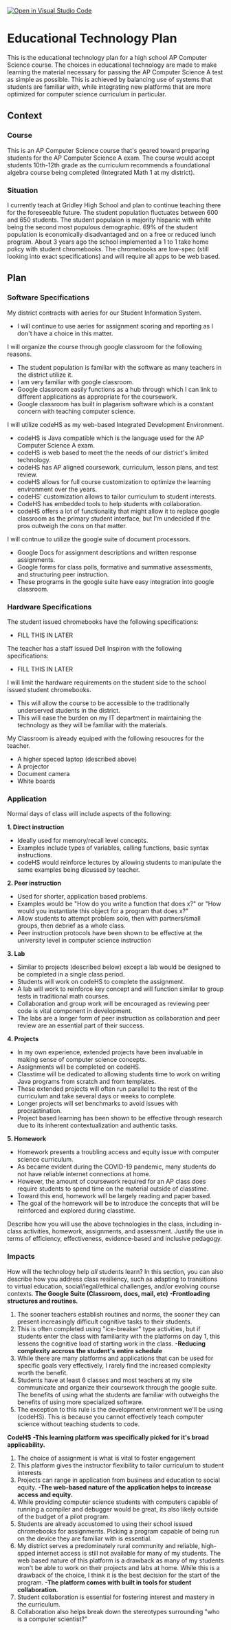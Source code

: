 [![Open in Visual Studio Code](https://classroom.github.com/assets/open-in-vscode-f059dc9a6f8d3a56e377f745f24479a46679e63a5d9fe6f495e02850cd0d8118.svg)](https://classroom.github.com/online_ide?assignment_repo_id=6279645&assignment_repo_type=AssignmentRepo)
# Educational Technology Plan

This is the educational technology plan for a high school AP Computer Science course. 
The choices in educational technology are made to make learning the material necessary for passing the AP Computer Science A test as simple as possible. 
This is achieved by balancing use of systems that students are familiar with, while integrating new platforms that are more optimized for computer science curriculum in particular. 

## Context

### Course

This is an AP Computer Science course that's geared toward preparing students for the AP Computer Science A exam. 
The course would accept students 10th-12th grade as the curriculum recommends a foundational algebra course being completed (Integrated Math 1 at my district). 

### Situation

I currently teach at Gridley High School and plan to continue teaching there for the foreseeable future. 
The student population fluctuates between 600 and 650 students. 
The student populaion is majority hispanic with white being the second most populous demographic. 
69% of the student population is economically disadvantaged and on a free or reduced lunch program.
About 3 years ago the school implemented a 1 to 1 take home policy with student chromebooks. 
The chromebooks are low-spec (still looking into exact specifications) and will require all apps to be web based. 

## Plan

### Software Specifications

My district contracts with aeries for our Student Information System. 
- I will continue to use aeries for assignment scoring and reporting as I don't have a choice in this matter. 

I will organize the course through google classroom for the following reasons. 
- The student population is familiar with the software as many teachers in the district utilize it. 
- I am very familiar with google classroom. 
- Google classroom easily functions as a hub through which I can link to different applications as appropriate for the coursework. 
- Google classroom has built in plagarism software which is a constant concern with teaching computer science. 

I will utilize codeHS as my web-based Integrated Development Environment. 
- codeHS is Java compatible which is the language used for the AP Computer Science A exam. 
- codeHS is web based to meet the the needs of our district's limited technology. 
- codeHS has AP aligned coursework, curriculum, lesson plans, and test review. 
- codeHS allows for full course customization to optimize the learning environment over the years.
- codeHS' customization allows to tailor curriculum to student interests. 
- CodeHS has embedded tools to help students with collaboration.  
- codeHS offers a lot of functionality that might allow it to replace google classroom as the primary student interface, but I'm undecided if the pros outweigh the cons on that matter. 

I will contnue to utilize the google suite of document processors. 
- Google Docs for assignment descriptions and written response assignments. 
- Google forms for class polls, formative and summative assessments, and structuring peer instruction. 
- These programs in the google suite have easy integration into google classroom. 


### Hardware Specifications

The student issued chromebooks have the following specifications: 
- FILL THIS IN LATER 

The teacher has a staff issued Dell Inspiron with the following specifications: 
- FILL THIS IN LATER

I will limit the hardware requirements on the student side to the school issued student chromebooks. 
- This will allow the course to be accessible to the traditionally underserved students in the district. 
- This will ease the burden on my IT department in maintaining the technology as they will be familiar with the materials. 

My Classroom is already equiped with the following resoucres for the teacher. 
- A higher speced laptop (described above) 
- A projector 
- Document camera 
- White boards 

### Application

Normal days of class will include aspects of the following: 

**1. Direct instruction** 
- Ideally used for memory/recall level concepts. 
- Examples include types of variables, calling functions, basic syntax instructions. 
- codeHS would reinforce lectures by allowing students to manipulate the same examples being dicussed by teacher. 


**2. Peer instruction** 
- Used for shorter, application based problems. 
- Examples would be "How do you write a function that does x?" or "How would you instantiate this object for a program that does x?" 
- Allow students to attempt problem solo, then with partners/small groups, then debrief as a whole class.
- Peer instruction protocols have been shown to be effective at the university level in computer science instruction  


**3. Lab**
- Similar to projects (described below) except a lab would be designed to be completed in a single class period. 
- Students will work on codeHS to complete the assignment. 
- A lab will work to reinforce key concept and will function similar to group tests in traditional math courses. 
- Collaboration and group work will be encouraged as reviewing peer code is vital component in development. 
- The labs are a longer form of peer instruction as collaboration and peer review are an essential part of their success.  


**4. Projects**
- In my own experience, extended projects have been invaluable in making sense of computer science concepts. 
- Assignments will be completed on codeHS. 
- Classtime will be dedicated to allowing students time to work on writing Java programs from scratch and from templates.
- These extended projects will often run parallel to the rest of the curriculum and take several days or weeks to complete. 
- Longer projects will set benchmarks to avoid issues with procrastination.
- Project based learning has been shown to be effective through research due to its inherent contextualization and authentic tasks.  


**5. Homework**
- Homework presents a troubling access and equity issue with computer science curriculum. 
- As became evident during the COVID-19 pandemic, many students do not have reliable internet connections at home. 
- However, the amount of coursework required for an AP class does require students to spend time on the material outside of classtime. 
- Toward this end, homework will be largely reading and paper based. 
- The goal of the homework will be to introduce the concepts that will be reinforced and explored during classtime. 

Describe how you will use the above technologies in the class, including
in-class activities, homework, assignments, and assessment. Justify the use
in terms of efficiency, effectiveness, evidence-based and inclusive pedagogy.

### Impacts

How will the technology help *all* students learn? In this section, you can also
describe how you address class resiliency, such as adapting to
transitions to virtual education, social/legal/ethical challenges,  and/or
evolving course contexts.
**The Google Suite (Classroom, docs, mail, etc)** 
**-Frontloading structures and routines.**
1. The sooner teachers establish routines and norms, the sooner they can present increasingly difficult cognitive tasks to their students. 
2. This is often completed using "ice-breaker" type activities, but if students enter the class with familiarity with the platforms on day 1, this lessens the cognitive load of starting work in the class. 
**-Reducing complexity accross the student's entire schedule**
1. While there are many platforms and applications that can be used for specific goals very effectively,  I rarely find the increased complexity worth the benefit.
2. Students have at least 6 classes and most teachers at my site communicate and organize their coursework through the google suite. The benefits of using what the students are familiar with outweighs the benefits of using more specialized software. 
3. The exception to this rule is the development environment we'll be using (codeHS). This is because you cannot effectively teach computer science without teaching students to code. 


**CodeHS**
**-This learning platform was specifically picked for it's broad applicability.**
1. The choice of assignment is what is vital to foster engagement
2. This platform gives the instructor flexibility to tailor curriculum to student interests
3. Projects can range in application from business and education to social equity. 
**-The web-based nature of the application helps to increase access and equity.** 
1. While providing computer science students with computers capable of running a compiler and debugger would be great, its also likely outside of the budget of a pilot program.
2. Students are already accustomed to using their school issued chromebooks for assignments. Picking a program capable of being run on the device they are familiar with is essential.  
3. My district serves a predominately rural community and reliable, high-spped internet access is still not available for many of my students. The web based nature of this platform is a drawback as many of my students won't be able to work on their projects and labs at home. While this is a drawback of the choice, I think it is the best decision for the start of the program. 
**-The platform comes with built in tools for student collaboration.**
1. Student collaboration is essential for fostering interest and mastery in the curriculum. 
2. Collaboration also helps break down the stereotypes surrounding "who is a computer scientist?" 


